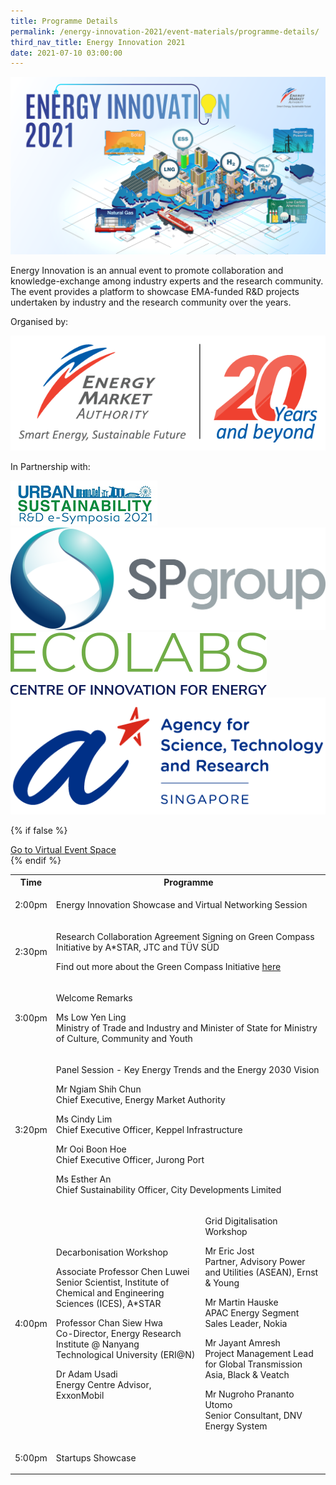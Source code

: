 ```yaml
---
title: Programme Details
permalink: /energy-innovation-2021/event-materials/programme-details/
third_nav_title: Energy Innovation 2021
date: 2021-07-10 03:00:00
---
```

![Energy Innovation 2021](/images/banner-concept.png)

Energy Innovation is an annual event to promote collaboration and knowledge-exchange among industry experts and the research community. The event provides a platform to showcase EMA-funded R&D projects undertaken by industry and the research community over the years.

<div class="organiser-logos-container">
    <div class="organiser-wrapper">
        <p>Organised by:</p>
        <div class="logo-wrapper ema-logo">
            <img src="/images/ema-logo-20years.png" alt="EMA logo - 20 Years and Beyond"/>
        </div>
    </div>
    <div class="partners-wrapper">
        <p>In Partnership with:</p>
        <div class="partner-logos-container">
            <div class="partner-logo-wrapper">
                <img src="/images/us-e-symposia.jpg" alt="Urban Sustainability e-Symposia"/>
            </div>
            <div class="partner-logo-wrapper">
                <img src="/images/sp-group.png" alt="SP Group"/>
            </div>
            <div class="partner-logo-wrapper">
                <img src="/images/ecolabs.svg" alt="EcoLabs"/>
            </div>
            <div class="partner-logo-wrapper">
                <img src="/images/a-star.png" alt="A*STAR"/>
            </div>
        </div>
    </div>
</div>

{% if false %}
<div class="btn-register-container">
    <a href="/energy-innovation-2021/virtual-event/" class="bp-button is-secondary is-uppercase search-button">Go to Virtual Event Space<span class="sgds-icon sgds-icon-external"></span></a>
</div>
{% endif %}

<div class="program-tbl-container">
    <table>
        <tr>
            <th>Time</th>
            <th colspan="2">Programme</th>
        </tr>
        <tr>
            <td>2:00pm</td>
            <td colspan="2">
                <p class="programme-topic">Energy Innovation Showcase and Virtual Networking Session</p>
            </td>
        </tr>
        <tr>
            <td>2:30pm</td>
            <td colspan="2">
                <p class="programme-topic">Research Collaboration Agreement Signing on Green Compass Initiative by A&ast;STAR, JTC and TÜV SÜD</p>
                <p>
                    <span class="speaker-designation">Find out more about the Green Compass Initiative
                    <a href="/files/showcase/green_compass_initiative.pdf">here<span class="sgds-icon sgds-icon-external"></span></a>
					</span>
                </p>
            </td>
        </tr>
        <tr>
            <td>3:00pm</td>
            <td colspan="2">
                <p class="programme-topic">Welcome Remarks</p>
                <p>Ms Low Yen Ling<br>
                    <span class="speaker-designation">Ministry of Trade and Industry and Minister of State for Ministry of Culture, Community and Youth</span></p>
            </td>
        </tr>
        <tr>
            <td>3:20pm</td>
            <td colspan="2">
                <p class="programme-topic">Panel Session - Key Energy Trends and the Energy 2030 Vision</p>
                <p>Mr Ngiam Shih Chun<br>
                    <span class="speaker-designation">Chief Executive, Energy Market Authority</span></p>
                <p>Ms Cindy Lim<br>
                    <span class="speaker-designation">Chief Executive Officer, Keppel Infrastructure</span></p>
                <p>Mr Ooi Boon Hoe<br>
                    <span class="speaker-designation">Chief Executive Officer, Jurong Port</span></p>
                <p>Ms Esther An<br>
                    <span class="speaker-designation">Chief Sustainability Officer, City Developments Limited</span></p>
            </td>
        </tr>
        <tr>
            <td>4:00pm</td>
            <td>
                <p class="programme-topic">Decarbonisation Workshop</p>
                <p>Associate Professor Chen Luwei<br>
                    <span class="speaker-designation">Senior Scientist, Institute of Chemical and Engineering Sciences (ICES), A&ast;STAR</span></p>
                <p>Professor Chan Siew Hwa<br>
                    <span class="speaker-designation">Co-Director, Energy Research Institute &commat; Nanyang Technological University (ERI&commat;N)</span></p>
                <p>Dr Adam Usadi<br>
                    <span class="speaker-designation">Energy Centre Advisor, ExxonMobil</span></p>
            </td>
            <td>
                <p class="programme-topic">Grid Digitalisation Workshop</p>
                <p>Mr Eric Jost<br>
                    <span class="speaker-designation">Partner, Advisory Power and Utilities (ASEAN), Ernst &amp; Young</span></p>
                <p>Mr Martin Hauske<br>
                    <span class="speaker-designation">APAC Energy Segment Sales Leader, Nokia</span></p>
                <p>Mr Jayant Amresh<br>
                    <span class="speaker-designation">Project Management Lead for Global Transmission Asia, Black &amp; Veatch</span></p>
                <p>Mr Nugroho Prananto Utomo<br>
                    <span class="speaker-designation">Senior Consultant, DNV Energy System</span></p>
            </td>
        </tr>
        <tr>
            <td>5:00pm</td>
            <td colspan="2">
                <p class="programme-topic">Startups Showcase</p>
            </td>
        </tr>
    </table>
</div>
